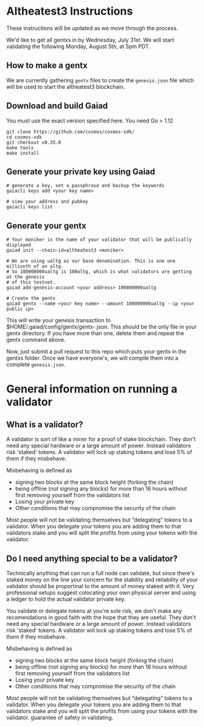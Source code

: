 # Altheatest3 Instructions

These instructions will be updated as we move through the process.

We'd like to get all gentxs in by Wednesday, July 31st. We will start validating the following Monday, August 5th, at 5pm PDT.

## How to make a gentx

We are currently gathering `gentx` files to create the `genesis.json` file which will be used to start the altheatest3 blockchain.

## Download and build Gaiad

You must use the exact version specified here. You need Go > 1.12

```
git clone https://github.com/cosmos/cosmos-sdk/
cd cosmos-sdk
git checkout v0.35.0
make tools
make install
```

## Generate your private key using Gaiad

```
# generate a key, set a passphrase and backup the keywords
gaiacli keys add <your key name>

# view your address and pubkey
gaiacli keys list
```

## Generate your gentx

```
# Your moniker is the name of your validator that will be publically displayed
gaiad init --chain-id=altheatest3 <moniker>

# We are using ualtg as our base denomination. This is one one millionth of an altg.
# So 100000000ualtg is 100altg, which is what validators are getting at the genesis
# of this testnet.
gaiad add-genesis-account <your address> 100000000ualtg

# Create the gentx
gaiad gentx --name <your key name> --amount 100000000ualtg --ip <your public ip>
```

This will write your genesis transaction to \$HOME/.gaiad/config/gentx/gentx-<gen-tx-hash>.json. This should be the only file in your gentx directory. If you have more than one, delete them and repeat the gentx command above.

Now, just submit a pull request to this repo which puts your gentx in the gentxs folder. Once we have everyone's, we will compile them into a complete `genesis.json`.

# General information on running a validator

## What is a validator?

A validator is sort of like a miner for a proof of stake blockchain. They don't need any special hardware or a large amount of power. Instead validators risk 'staked' tokens. A validator will lock up staking tokens and lose 5% of them if they misbehave.

Misbehaving is defined as

- signing two blocks at the same block height (forking the chain)
- being offline (not signing any blocks) for more than 16 hours without first removing yourself from the validators list
- Losing your private key
- Other conditions that may compromise the security of the chain

Most people will not be validating themselves but “delegating” tokens to a validator. When you delegate your tokens you are adding them to that validators stake and you will split the profits from using your tokens with the validator.

## Do I need anything special to be a validator?

Technically anything that can run a full node can validate, but since there's staked money on the line your concern for the stability and reliability of your validator should be proportinal to the amount of money staked with it. Very professional setups suggest colocating your own physical server and using a ledger to hold the actual validator private key.

You validate or delegate tokens at you're sole risk, we don't make any recomendations in good faith with the hope that they are useful. They don't need any special hardware or a large amount of power. Instead validators risk 'staked' tokens. A validator will lock up staking tokens and lose 5% of them if they misbehave.

Misbehaving is defined as

- signing two blocks at the same block height (forking the chain)
- being offline (not signing any blocks) for more than 16 hours without first removing yourself from the validators list
- Losing your private key
- Other conditions that may compromise the security of the chain

Most people will not be validating themselves but “delegating” tokens to a validator. When you delegate your tokens you are adding them to that validators stake and you will split the profits from using your tokens with the validator.
guarantee of safety in validating.
